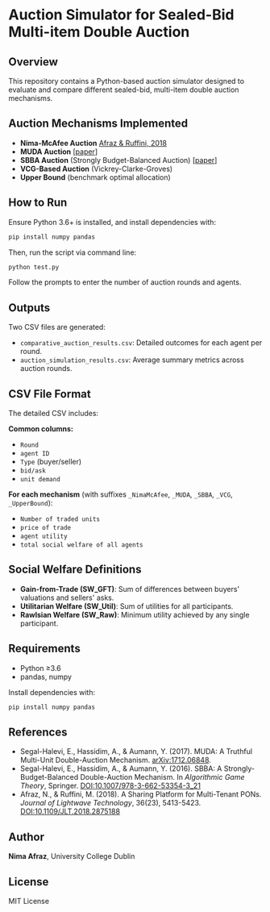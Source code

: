 
# Auction Simulator for Sealed-Bid Multi-item Double Auction

## Overview
This repository contains a Python-based auction simulator designed to evaluate and compare different sealed-bid, multi-item double auction mechanisms.

## Auction Mechanisms Implemented
- **Nima-McAfee Auction** [Afraz & Ruffini, 2018](https://doi.org/10.1109/JLT.2018.2875188)
- **MUDA Auction** [[paper](https://arxiv.org/abs/1712.06848)]
- **SBBA Auction** (Strongly Budget-Balanced Auction) [[paper](https://doi.org/10.1007/978-3-662-53354-3_21)]
- **VCG-Based Auction** (Vickrey-Clarke-Groves)
- **Upper Bound** (benchmark optimal allocation)

## How to Run
Ensure Python 3.6+ is installed, and install dependencies with:
```bash
pip install numpy pandas
```

Then, run the script via command line:
```bash
python test.py
```

Follow the prompts to enter the number of auction rounds and agents.

## Outputs
Two CSV files are generated:
- `comparative_auction_results.csv`: Detailed outcomes for each agent per round.
- `auction_simulation_results.csv`: Average summary metrics across auction rounds.

## CSV File Format
The detailed CSV includes:

**Common columns:**
- `Round`
- `agent ID`
- `Type` (buyer/seller)
- `bid/ask`
- `unit demand`

**For each mechanism** (with suffixes `_NimaMcAfee`, `_MUDA`, `_SBBA`, `_VCG`, `_UpperBound`):
- `Number of traded units`
- `price of trade`
- `agent utility`
- `total social welfare of all agents`

## Social Welfare Definitions
- **Gain-from-Trade (SW_GFT)**: Sum of differences between buyers' valuations and sellers' asks.
- **Utilitarian Welfare (SW_Util)**: Sum of utilities for all participants.
- **Rawlsian Welfare (SW_Raw)**: Minimum utility achieved by any single participant.

## Requirements
- Python ≥3.6
- pandas, numpy

Install dependencies with:
```bash
pip install numpy pandas
```

## References
- Segal-Halevi, E., Hassidim, A., & Aumann, Y. (2017). MUDA: A Truthful Multi-Unit Double-Auction Mechanism. [arXiv:1712.06848](https://arxiv.org/abs/1712.06848).
- Segal-Halevi, E., Hassidim, A., & Aumann, Y. (2016). SBBA: A Strongly-Budget-Balanced Double-Auction Mechanism. In *Algorithmic Game Theory*, Springer. [DOI:10.1007/978-3-662-53354-3_21](https://doi.org/10.1007/978-3-662-53354-3_21)
- Afraz, N., & Ruffini, M. (2018). A Sharing Platform for Multi-Tenant PONs. *Journal of Lightwave Technology*, 36(23), 5413-5423. [DOI:10.1109/JLT.2018.2875188](https://doi.org/10.1109/JLT.2018.2875188)

## Author
**Nima Afraz**, University College Dublin

## License
MIT License
